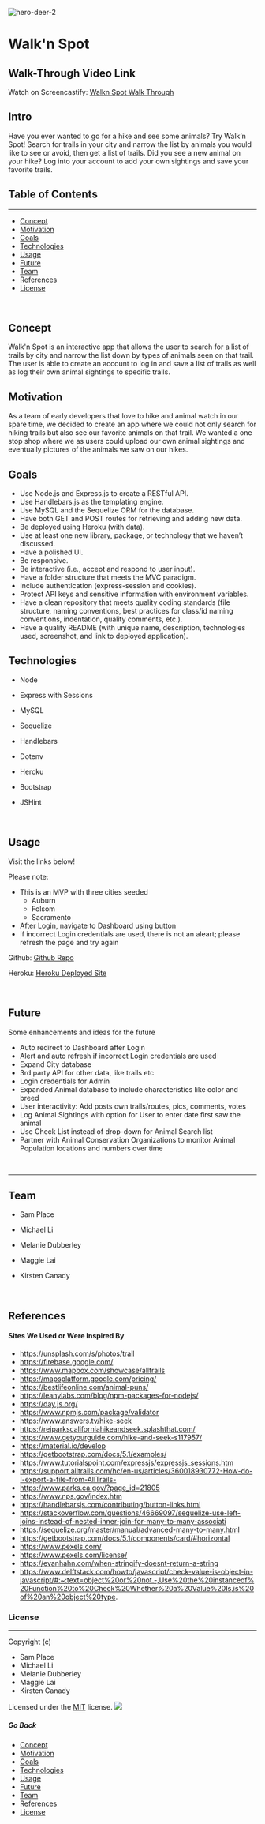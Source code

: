 ![hero-deer-2](https://user-images.githubusercontent.com/88002224/150062090-ab6168c8-2704-4885-9f96-d44783ffa76d.jpg)

# **Walk'n Spot**

## Walk-Through Video Link

Watch on Screencastify: [Walkn Spot Walk Through](https://watch.screencastify.com/v/0NQFwBTmteqm9fwoLsqj)

## Intro

Have you ever wanted to go for a hike and see some animals? Try Walk‘n Spot!
Search for trails in your city and narrow the list by animals you would like to see or avoid, then get a list of trails.
Did you see a new animal on your hike? Log into your account to add your own sightings and save your favorite trails.
&nbsp;

## Table of Contents

---

- [Concept](#concept)
- [Motivation](#motivation)
- [Goals](#goals)
- [Technologies](#technologies)
- [Usage](#usage)
- [Future](#future)
- [Team](#team)
- [References](#references)
- [License](#license)

&nbsp;

## Concept

Walk'n Spot is an interactive app that allows the user to search for a list of trails by city and narrow the list down by types of animals seen on that trail. The user is able to create an account to log in and save a list of trails as well as log their own animal sightings to specific trails.
&nbsp;

## Motivation

As a team of early developers that love to hike and animal watch in our spare time, we decided to create an app where we could not only search for hiking trails but also see our favorite animals on that trail. We wanted a one stop shop where we as users could upload our own animal sightings and eventually pictures of the animals we saw on our hikes.
&nbsp;

## Goals

- Use Node.js and Express.js to create a RESTful API.
- Use Handlebars.js as the templating engine.
- Use MySQL and the Sequelize ORM for the database.
- Have both GET and POST routes for retrieving and adding new data.
- Be deployed using Heroku (with data).
- Use at least one new library, package, or technology that we haven’t discussed.
- Have a polished UI.
- Be responsive.
- Be interactive (i.e., accept and respond to user input).
- Have a folder structure that meets the MVC paradigm.
- Include authentication (express-session and cookies).
- Protect API keys and sensitive information with environment variables.
- Have a clean repository that meets quality coding standards (file structure, naming conventions, best practices for class/id naming conventions, indentation, quality comments, etc.).
- Have a quality README (with unique name, description, technologies used, screenshot, and link to deployed application).
  &nbsp;

## Technologies

- Node
- Express with Sessions
- MySQL
- Sequelize
- Handlebars
- Dotenv
- Heroku
- Bootstrap
- JSHint

  &nbsp;

## Usage

Visit the links below!

Please note:

- This is an MVP with three cities seeded
  - Auburn
  - Folsom
  - Sacramento
- After Login, navigate to Dashboard using button
- If incorrect Login credentials are used, there is not an aleart; please refresh the page and try again


Github: [Github Repo](https://github.com/KGCan/Walk-n-Spot.git)

Heroku: [Heroku Deployed Site](https://walk-n-spot.herokuapp.com/)

&nbsp;

## Future

Some enhancements and ideas for the future

- Auto redirect to Dashboard after Login
- Alert and auto refresh if incorrect Login credentials are used
- Expand City database
- 3rd party API for other data, like trails etc
- Login credentials for Admin
- Expanded Animal database to include characteristics like color and breed
- User interactivity: Add posts own trails/routes, pics, comments, votes
- Log Animal Sightings with option for User to enter date first saw the animal
- Use Check List instead of drop-down for Animal Search list
- Partner with Animal Conservation Organizations to monitor Animal Population locations and numbers over time

&nbsp;

---

## Team

- Sam Place
- Michael Li
- Melanie Dubberley
- Maggie Lai
- Kirsten Canady

  &nbsp;

## References

#### Sites We Used or Were Inspired By

- https://unsplash.com/s/photos/trail
- https://firebase.google.com/
- https://www.mapbox.com/showcase/alltrails
- https://mapsplatform.google.com/pricing/
- https://bestlifeonline.com/animal-puns/
- https://leanylabs.com/blog/npm-packages-for-nodejs/
- https://day.js.org/
- https://www.npmjs.com/package/validator
- https://www.answers.tv/hike-seek
- https://reiparkscaliforniahikeandseek.splashthat.com/
- https://www.getyourguide.com/hike-and-seek-s117957/
- https://material.io/develop
- https://getbootstrap.com/docs/5.1/examples/
- https://www.tutorialspoint.com/expressjs/expressjs_sessions.htm
- https://support.alltrails.com/hc/en-us/articles/360018930772-How-do-I-export-a-file-from-AllTrails-
- https://www.parks.ca.gov/?page_id=21805
- https://www.nps.gov/index.htm
- https://handlebarsjs.com/contributing/button-links.html
- https://stackoverflow.com/questions/46669097/sequelize-use-left-joins-instead-of-nested-inner-join-for-many-to-many-associati
- https://sequelize.org/master/manual/advanced-many-to-many.html
- https://getbootstrap.com/docs/5.1/components/card/#horizontal
- https://www.pexels.com/
- https://www.pexels.com/license/
- https://evanhahn.com/when-stringify-doesnt-return-a-string
- https://www.delftstack.com/howto/javascript/check-value-is-object-in-javascript/#:~:text=object%20or%20not.-,Use%20the%20instanceof%20Function%20to%20Check%20Whether%20a%20Value%20Is,is%20of%20an%20object%20type.

### **License**

---

Copyright (c)

- Sam Place
- Michael Li
- Melanie Dubberley
- Maggie Lai
- Kirsten Canady

Licensed under the [MIT](https://choosealicense.com/licenses) license.
<img src="https://img.shields.io/badge/license-MIT-blue.svg">
&nbsp;

##### Go Back

- [Concept](#concept)
- [Motivation](#motivation)
- [Goals](#goals)
- [Technologies](#technologies)
- [Usage](#usage)
- [Future](#future)
- [Team](#team)
- [References](#references)
- [License](#license)

